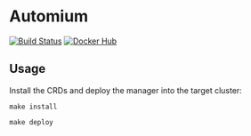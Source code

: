 # Automium

[![Build Status](https://travis-ci.org/automium/automium.svg?branch=master)](https://travis-ci.org/automium/automium)
[![Docker Hub](https://img.shields.io/badge/docker-ready-blue.svg?style=flat-square)](https://hub.docker.com/r/automium/automium/)

## Usage

Install the CRDs and deploy the manager into the target cluster:  

```
make install

make deploy
```